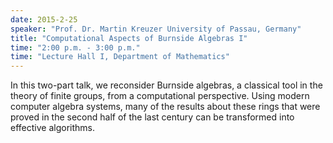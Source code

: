 ```yaml
---
date: 2015-2-25
speaker: "Prof. Dr. Martin Kreuzer University of Passau, Germany"
title: "Computational Aspects of Burnside Algebras I"
time: "2:00 p.m. - 3:00 p.m." 
time: "Lecture Hall I, Department of Mathematics"
---
```

In this two-part talk, we reconsider Burnside algebras, a classical tool in the theory of finite groups, from a computational perspective. Using modern computer algebra systems, many of the results about these rings that were proved in the second half of the last century can be transformed into effective algorithms.
